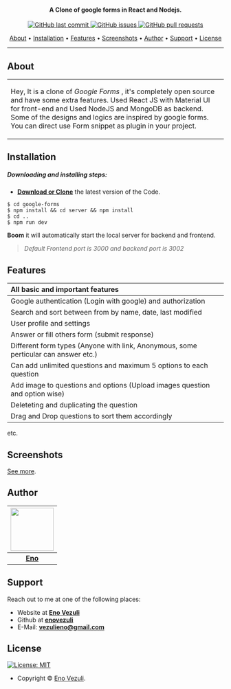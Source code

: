 

<h4 align="center">A Clone of google forms in React and Nodejs.</h4>

<p align="center">
    <a href="https://github.com/enovezuli/google-forms/commits/master">
    <img src="https://img.shields.io/badge/Last%20Commit-March-green?style=flat-square&logo=github&logoColor=white"
         alt="GitHub last commit">
    <a href="https://github.com/enovezuli/google-forms/issues">
    <img src="https://img.shields.io/badge/Open%20Issues-0-red?style=flat-square&logo=github&logoColor=white"
         alt="GitHub issues">
    <a href="https://github.com/enovezuli/google-forms/pulls">
    <img src="https://img.shields.io/badge/Open%20pull%20requests-0-blue?style=flat-square&logo=github&logoColor=whit"
         alt="GitHub pull requests">
</p>
      
<p align="center">
  <a href="#about">About</a> •
  <a href="#installation">Installation</a> •
  <a href="#features">Features</a> •
  <a href="#screenshots">Screenshots</a> •
  <a href="#author">Author</a> •
  <a href="#support">Support</a> •
  <a href="#license">License</a>
</p>

---

## About

<table>
<tr>
<td>
  
Hey, It is a clone of _Google Forms_ , it's completely open source and have some extra features. Used React JS with Material UI for front-end and Used NodeJS and MongoDB as backend. Some of the designs and logics are inspired by google forms. You can direct use Form snippet as plugin in your project.  

</td>
</tr>
</table>

## Installation

##### Downloading and installing steps:
* **[Download or Clone](https://github.com/enovezuli/google-forms.git)** the latest version of the Code.

```console
$ cd google-forms
$ npm install && cd server && npm install 
$ cd ..
$ npm run dev
```

 **Boom** it will automatically start the local server for backend and frontend. 
 > *Default Frontend port is 3000 and backend port is 3002*





## Features
| All basic and important features|
| :------------- | 
| Google authentication (Login with google) and authorization|
| Search and sort between from by name, date, last modified|
| User profile and settings |
| Answer or fill others form (submit response)|
| Different form types (Anyone with link, Anonymous, some perticular can answer etc.)|
| Can add unlimited questions and maximum 5 options to each question|
| Add image to questions and options (Upload images question and option wise)|
| Deleteting and duplicating the question|
| Drag and Drop questions to sort them accordingly|

etc.

## Screenshots

[See more](https://github.com/enovezuli/google-forms/tree/master/images).


## Author

| <a href="https://twitter.com/enovezuli"><img src="https://pbs.twimg.com/profile_images/1585994072925392897/XsGLbU3f_400x400.jpg" height="100" width="100"></a> |
|:------------------------------------------------------------------------------------------------------------------------:|
| **[Eno](https://twitter.com/enovezuli)** |

## Support

Reach out to me at one of the following places:

- Website at **[Eno Vezuli](https://about.me/vezuli)**
- Github at **[enovezuli](https://github.com/enovezuli)**
- E-Mail: **vezulieno@gmail.com**


## License

[![License: MIT](https://img.shields.io/badge/license-MIT-green)](https://github.com/enovezuli/google-forms/blob/master/licence.md)

- Copyright © [Eno Vezuli](https://about.me/vezuli).